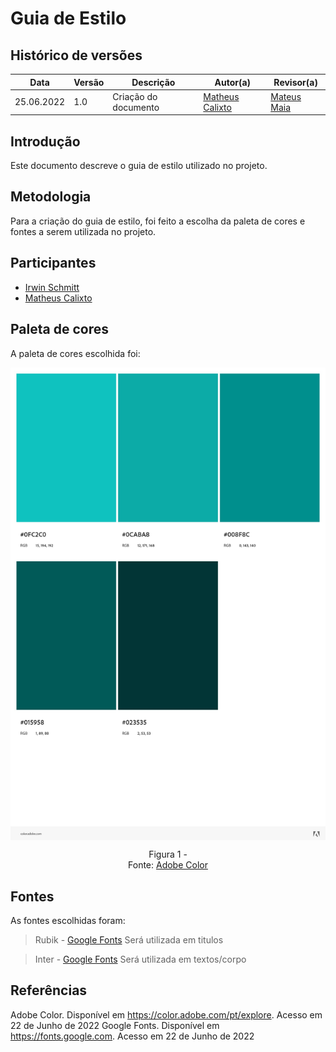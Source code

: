 # Guia de Estilo

## Histórico de versões
| Data       | Versão | Descrição            | Autor(a)                                         | Revisor(a)                                       |
| ---------- | ------ | -------------------- | ------------------------------------------------ | ------------------------------------------------ |
| 25.06.2022 | 1.0    | Criação do documento | [Matheus Calixto](https://github.com/matheuscvp) | [Mateus Maia](https://github.com/mateusmaiamaia) |

## Introdução

Este documento descreve o guia de estilo utilizado no projeto.

## Metodologia

Para a criação do guia de estilo, foi feito a escolha da paleta de cores e fontes a serem utilizada no projeto.

## Participantes

- [Irwin Schmitt](https://github.com/irwinschmitt)
- [Matheus Calixto](https://github.com/matheuscvp)

## Paleta de cores

A paleta de cores escolhida foi:

<img src="../../images/guiaDeEstilo/AdobeColor-Teals.jpeg" align = "center" />
<p align = "center"> 
Figura 1 -  <br>
Fonte: <a href="https://color.adobe.com/pt/explore">Adobe Color</a>
</p>

## Fontes

As fontes escolhidas foram:

> Rubik - <a href="https://fonts.google.com/specimen/Rubik">Google Fonts</a>
> Será utilizada em titulos

> Inter - <a href="https://fonts.google.com/specimen/Inter">Google Fonts</a>
> Será utilizada em textos/corpo

## Referências

Adobe Color. Disponível em <a href="https://color.adobe.com/pt/explore">https://color.adobe.com/pt/explore</a>. Acesso em 22 de Junho de 2022
Google Fonts. Disponível em <a href="https://fonts.google.com">https://fonts.google.com</a>. Acesso em 22 de Junho de 2022